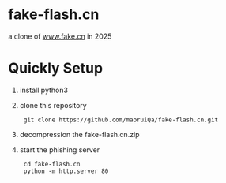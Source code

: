 # fake-flash.cn
a clone of www.fake.cn in 2025


# Quickly Setup
  1. install python3
  2. clone this repository

          git clone https://github.com/maoruiQa/fake-flash.cn.git
  3. decompression the fake-flash.cn.zip
  4. start the phishing server

          cd fake-flash.cn
          python -m http.server 80
